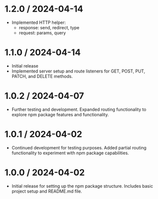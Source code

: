 1.2.0 / 2024-04-14
==================

  * Implemented HTTP helper:
    - response: send, redirect, type
    - request: params, query

1.1.0 / 2024-04-14
==================

  * Initial release
  * Implemented server setup and route listeners for GET, POST, PUT, PATCH, and DELETE methods. 

1.0.2 / 2024-04-07
==================

  * Further testing and development. Expanded routing functionality to explore npm package features and functionality.

1.0.1 / 2024-04-02
==================

  * Continued development for testing purposes. Added partial routing functionality to experiment with npm package capabilities.

1.0.0 / 2024-04-02
==================

  * Initial release for setting up the npm package structure. Includes basic project setup and README.md file.